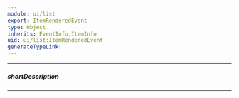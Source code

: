 ```yaml
---
module: ui/list
export: ItemRenderedEvent
type: Object
inherits: EventInfo,ItemInfo
uid: ui/list:ItemRenderedEvent
generateTypeLink: 
---
```

---
##### shortDescription
<!-- Description goes here -->

---
<!-- Description goes here -->